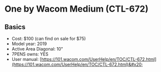# One by Wacom Medium (CTL-672)

## Basics

* Cost: $100 (can find on sale for $75)
* Model year: 2019
* Active Area Diagonal: 10"
* 7PENS owns: YES
* User manual: [https://101.wacom.com/UserHelp/en/TOC/CTL-672.html](https://101.wacom.com/UserHelp/en/TOC/CTL-672.html)&#x20;
